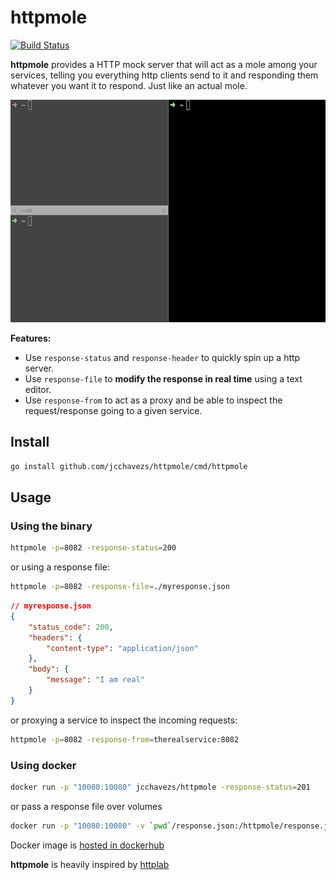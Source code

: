 # httpmole

[![Build Status](https://travis-ci.com/jcchavezs/httpmole.svg?branch=master)](https://travis-ci.com/jcchavezs/httpmole)

**httpmole** provides a HTTP mock server that will act as a mole among your services, telling you everything http clients send to it and responding them whatever you want it to respond. Just like an actual mole.

<p align="center">
  <img width="640" height="356" src="images/screencast.gif">
</p>

**Features:**

- Use `response-status` and `response-header` to quickly spin up a http server.
- Use `response-file` to **modify the response in real time** using a text editor.
- Use `response-from` to act as a proxy and be able to inspect the request/response going to a given service.

## Install

```bash
go install github.com/jcchavezs/httpmole/cmd/httpmole
```

## Usage

### Using the binary

```bash
httpmole -p=8082 -response-status=200
```

or using a response file:

```bash
httpmole -p=8082 -response-file=./myresponse.json
```

```json
// myresponse.json
{
    "status_code": 200,
    "headers": {
        "content-type": "application/json"
    },
    "body": {
        "message": "I am real"
    }
}
```

or proxying a service to inspect the incoming requests:

```bash
httpmole -p=8082 -response-from=therealservice:8082
```

### Using docker

```bash
docker run -p "10080:10080" jcchavezs/httpmole -response-status=201
```

or pass a response file over volumes

```bash
docker run -p "10080:10080" -v `pwd`/response.json:/httpmole/response.json jcchavezs/httpmole -response-file=/httpmole/response.json
```

Docker image is [hosted in dockerhub](https://hub.docker.com/repository/docker/jcchavezs/httpmole
)

**httpmole** is heavily inspired by [httplab](https://github.com/gchaincl/httplab)
